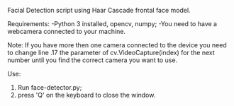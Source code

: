 Facial Detection script using Haar Cascade frontal face model.

Requirements:
-Python 3 installed, opencv, numpy;
-You need to have a webcamera connected to your machine.

Note: If you have more then one camera connected to the device you need to change line .17 the parameter of cv.VideoCapture(index) for the next number until you find the correct camera you want to use.

Use:
1. Run face-detector.py;
2. press 'Q' on the keyboard to close the window.
